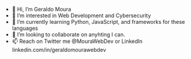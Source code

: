 - 👋 Hi, I’m Geraldo Moura
- 👀 I’m interested in Web Development and Cybersecurity
- 🌱 I’m currently learning Python, JavaScript, and frameworks for these languages
- 💞️ I’m looking to collaborate on anyhting I can.
- 📫 Reach on Twitter me @MouraWebDev or LinkedIn linkedin.com/in/geraldomourawebdev
